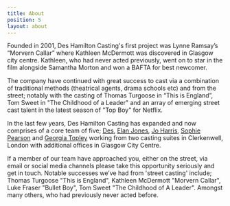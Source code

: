 ```yaml
---
title: About
position: 5
layout: about
---
```


Founded in 2001, Des Hamilton Casting's first project was Lynne Ramsay’s “Morvern Callar” where Kathleen McDermott was discovered in Glasgow city centre. Kathleen, who had never acted previously, went on to star in the film alongside Samantha Morton and won a BAFTA for best newcomer.

The company have continued with great success to cast via a combination of traditional methods (theatrical agents, drama schools etc) and from the street; notably with the casting of Thomas Turgoose in “This is England”, Tom Sweet in "The Childhood of a Leader" and an array of emerging street cast talent in the latest season of "Top Boy" for Netflix.

In the last few years, Des Hamilton Casting has expanded and now comprises of a core team of five; [Des](http://www.imdb.com/name/nm1060389/), [Elan Jones](http://www.imdb.com/name/nm5637903/), [Jo Harris](http://www.imdb.com/name/nm7248690/), [Sophie Pearson](http://www.imdb.com/name/nm8055072/) and [Georgia Topley](http://www.imdb.com/name/nm8873192/) working from two casting suites in Clerkenwell, London with additional offices in Glasgow City Centre.

If a member of our team have approached you, either on the street, via email or social media channels please take this opportunity seriously and get in touch. Notable successes we’ve had from 'street casting' include; Thomas Turgoose "This is England", Kathleen McDermott "Morvern Callar", Luke Fraser "Bullet Boy", Tom Sweet "The Childhood of A Leader". Amongst many others, who had previously never acted before.